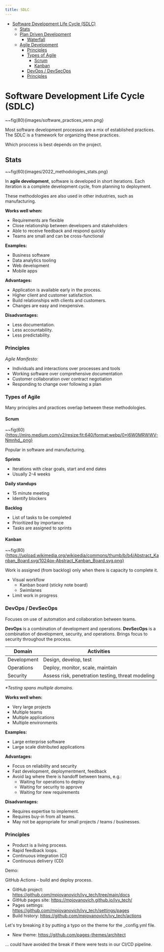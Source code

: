 ```yaml
---
title: SDLC
---
```


- [Software Development Life Cycle (SDLC)](#software-development-life-cycle-sdlc)
  - [Stats](#stats)
  - [Plan Driven Development](#plan-driven-development)
    - [Waterfall](#waterfall)
  - [Agile Development](#agile-development)
    - [Principles](#principles)
    - [Types of Agile](#types-of-agile)
      - [Scrum](#scrum)
      - [Kanban](#kanban)
    - [DevOps / DevSecOps](#devops--devsecops)
    - [Principles](#principles-1)

# Software Development Life Cycle (SDLC)

~~fig(80){images/software_practices_venn.png}

Most software development processes are a mix of established practices. The SDLC is a framework for organizing these practices.

Which proccess is best depends on the project.

## Stats

~~fig(60){images/2022_methodologies_stats.png}

In **agile development**, software is developed in short iterations. Each iteration is a complete development cycle, from planning to deployment.

These methodologies are also used in other industries, such as manufacturing.

**Works well when:**

- Requirements are flexible
- Close relationship between developers and stakeholders
- Able to receive feedback and respond quickly
- Teams are small and can be cross-functional

**Examples:**

- Business software
- Data analytics tooling
- Web development
- Mobile apps

**Advantages:**

- Application is available early in the process.
- Higher client and customer satisfaction.
- Build relationships with clients and customers.
- Changes are easy and inexpensive.

**Disadvantages:**

- Less documentation.
- Less accountability.
- Less predictability.

### Principles

_Agile Manifesto:_

- Individuals and interactions over processes and tools
- Working software over comprehensive documentation
- Customer collaboration over contract negotiation
- Responding to change over following a plan

### Types of Agile

Many principles and practices overlap between these methodologies.

#### Scrum

~~fig(60){https://miro.medium.com/v2/resize:fit:640/format:webp/0*I6W0MRWWV-Nmnhd_.png}

Popular in software and manufacturing.

**Sprints**

- Iterations with clear goals, start and end dates
- Usually 2-4 weeks

**Daily standups**

- 15 minute meeting
- Identify blockers

**Backlog**

- List of tasks to be completed
- Prioritized by importance
- Tasks are assigned to sprints

#### Kanban

~~fig(80){https://upload.wikimedia.org/wikipedia/commons/thumb/b/b4/Abstract_Kanban_Board.svg/1024px-Abstract_Kanban_Board.svg.png}

Work is assigned (from backlog) only when there is capacity to complete it.

- Visual workflow
  - Kanban board (sticky note board)
  - Swimlanes
- Limit work in progress

### DevOps / DevSecOps

Focuses on use of automation and collaboration between teams.

**DevOps** is a combination of development and operations.
**DevSecOps** is a combination of development, security, and operations. Brings focus to security throughout the process.

| Domain      | Activities                                        |
| ----------- | ------------------------------------------------- |
| Development | Design, develop, test                             |
| Operations  | Deploy, monitor, scale, maintain                  |
| Security    | Assess risk, penetration testing, threat modeling |

_\*Testing spans multiple domains._

**Works well when:**

- Very large projects
- Multiple teams
- Multiple applications
- Multiple environments

**Examples:**

- Large enterprise software
- Large scale distributed applications

**Advantages:**

- Focus on reliability and security
- Fast development, deploymentment, feedback
- Avoid lag where there is handoff between teams, e.g.:
  - Waiting for operations to deploy
  - Waiting for security to approve
  - Waiting for new requirements

**Disadvantages:**

- Requires expertise to implement.
- Requires buy-in from all teams.
- May not be appropriate for small projects / teams / businesses.

### Principles

- Product is a living process.
- Rapid feedback loops.
- Continuous integration (CI)
- Continuous delivery (CD)

<p class="demo">Demo:</p>

GitHub Actions - build and deploy process.

- GitHub project: https://github.com/mpjovanovich/ivy_tech/tree/main/docs
- GitHub pages site: https://mpjovanovich.github.io/ivy_tech/
- Pages settings: https://github.com/mpjovanovich/ivy_tech/settings/pages
- Build history: https://github.com/mpjovanovich/ivy_tech/actions

Let's try breaking it by putting a typo on the theme for the \_config.yml file.

- New theme: https://github.com/pages-themes/architect

... could have avoided the break if there were tests in our CI/CD pipeline.
